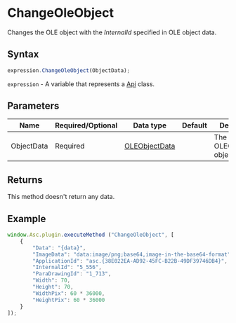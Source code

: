 # ChangeOleObject

Changes the OLE object with the *InternalId* specified in OLE object data.

## Syntax

```javascript
expression.ChangeOleObject(ObjectData);
```

`expression` - A variable that represents a [Api](Methods.md) class.

## Parameters

| **Name** | **Required/Optional** | **Data type** | **Default** | **Description** |
| ------------- | ------------- | ------------- | ------------- | ------------- |
| ObjectData | Required | [OLEObjectData](../Enumeration/OLEObjectData.md) |  | The OLEObjectData object. |

## Returns

This method doesn't return any data.

## Example

```javascript
window.Asc.plugin.executeMethod ("ChangeOleObject", [
    {
        "Data": "{data}",
        "ImageData": "data:image/png;base64,image-in-the-base64-format",
        "ApplicationId": "asc.{38E022EA-AD92-45FC-B22B-49DF39746DB4}",
        "InternalId": "5_556",
        "ParaDrawingId": "1_713",
        "Width": 70,
        "Height": 70,
        "WidthPix": 60 * 36000,
        "HeightPix": 60 * 36000
    }
]);
```
